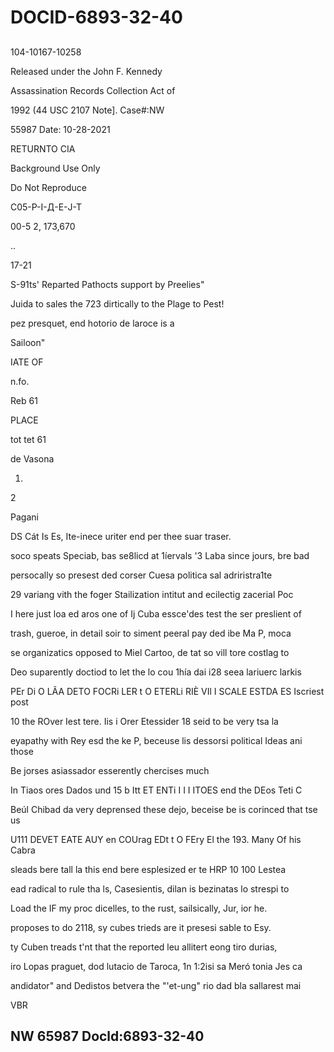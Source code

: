 # DOCID-6893-32-40

##
104-10167-10258

Released under the John F. Kennedy

Assassination Records Collection Act of

1992 (44 USC 2107 Note]. Case#:NW

55987 Date: 10-28-2021

RETURNTO CIA

Background Use Only

Do Not Reproduce

C05-Р-І-Д-Е-J-T

00-5 2, 173,670

..

17-21

S-91ts' Reparted Pathocts support by Preelies"

Juida to sales the 723 dirtically to the Plage to Pest!

pez presquet, end hotorio de laroce is a

Sailoon"

IATE OF

n.fo.

Reb 61

PLACE

tot tet 61

de Vasona

1.

2

Pagani

DS Cát Is Es, Ite-inece uriter end per thee suar traser.

soco speats Speciab, bas se8licd at 1íervals '3 Laba since jours, bre bad

persocally so presest ded corser Cuesa politica sal adriristra1te

29 variang vith the foger Stailization intitut and ecilectig zacerial Poc

I here just loa ed aros one of Ij Cuba essce'des test the ser preslient of

trash, gueroe, in detail soir to siment peeral pay ded ibe Ma P, moca

se organizatics opposed to Miel Cartoo, de tat so vill tore costlag to

Deo suparently doctiod to let the lo cou 1hía dai i28 seea lariuerc larkis

PEr Di O LÃA DETO FOCRi LER t O ETERLi RIÈ VIl I SCALE ESTDA ES Iscriest post

10 the ROver Iest tere. Iis i Orer Etessider 18 seid to be very tsa la

eyapathy with Rey esd the ke P, beceuse lis dessorsi political Ideas ani those

Be jorses asiassador esserently chercises much

In Tiaos ores Dados und 15 b Itt ET ENTi I I I ITOES end the DEos Teti C

Beúl Chibad da very deprensed these dejo, beceise be is corinced that tse us

U111 DEVET EATE AUY en COUrag EDt t O FEry El the 193. Many Of his Cabra

sleads bere tall la this end bere esplesized er te HRP 10 100 Lestea

ead radical to rule tha ls, Casesientis, dilan is bezinatas lo strespi to

Load the IF my proc dicelles, to the rust, sailsically, Jur, ior he.

proposes to do 2118, sy cubes trieds are it presesi sable to Esy.

ty Cuben treads t'nt that the reported leu allitert eong tiro durias,

iro Lopas praguet, dod lutacio de Taroca, 1n 1:2isi sa Meró tonia Jes ca

andidator" and Dedistos betvera the "'et-ung" rio dad bla sallarest mai

VBR

NW 65987 Docld:6893-32-40
---

